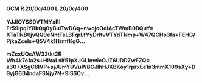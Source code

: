 #### GCM R 20/0c/400 L 20/0c/400
**YJJlOYSS0VTMYxRI**<br/>**Fr59lpqiY8kQq0yBuITwDGq+nwojoOoIAcTWmB0BQuY=**<br/>**XTaTNB6jvQQ9eNntTsLBFqrLfYyDrItvVTYdTNmp+W47QCHo3fa+FEHG/PjkaZcels+Q5V4k1HrmfKgG...**<br/><br/>
**mZcxUQsAW32tkt2R**<br/>**Wh4k7o1a2s+HlVaLxlf51pXJGLlnwicOJZ6UDDZwFZQ=**<br/>**a30+XSgC8IVP+sjJUmYUVuWBCJlhHJKBKoy1rprxEe1n3mmX109sXy+D9yjG6B4ndaFSNjy7N+9ISSCv...**